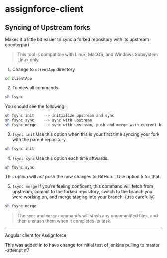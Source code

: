 # assignforce-client

## Syncing of Upstream forks
Makes it a little bit easier to sync a forked repository with its upstream counterpart.
> This tool is compatible with Linux, MacOS, and Windows Subsystem Linux only.
1. Change to `clientApp` directory
```bash
cd clientApp
```
2. To view all commands
```bash
sh fsync
```
You should see the following:
```bash
sh fsync init    --> initialize upstream and sync
sh fsync sync    --> sync with upstream
sh fsync merge   --> sync with upstream, push and merge with current branch (use with caution)
```
3. `fsync init`
Use this option when this is your first time syncing your fork with the parent repository.
```bash
sh fsync init
```
4. `fsync sync`
Use this option each time aftwards.
```bash
sh fsync sync
```
This option will _not_ push the new changes to GitHub... Use option 5 for that.

5. `fsync merge`
If you're feeling confident, this command will fetch from upstream, commit to the forked repository, switch to the branch you were working on, and merge staging into your branch. (use carefully)
```bash
sh fsync merge
```
> The `sync` and `merge` commands will stash any uncommitted files, and then unstash them when it completes its task.

---

Angular client for Assignforce

This was added in to have change for initial test of jenkins pulling to master -attempt #7

